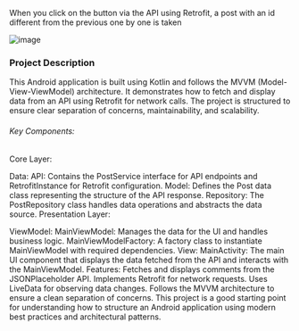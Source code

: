 When you click on the button via the API using Retrofit, a post with an id different from the previous one by one is taken

![image](https://github.com/PhilippKroger/JokeApp/assets/66637696/0d0bdc12-7d24-40c4-9c96-255a79ef0156)


<h3>Project Description</h3>
This Android application is built using Kotlin and follows the MVVM (Model-View-ViewModel) architecture. It demonstrates how to fetch and display data from an API using Retrofit for network calls. The project is structured to ensure clear separation of concerns, maintainability, and scalability.

<h6>Key Components:</h6>
Core Layer:

Data:
API: Contains the PostService interface for API endpoints and RetrofitInstance for Retrofit configuration.
Model: Defines the Post data class representing the structure of the API response.
Repository: The PostRepository class handles data operations and abstracts the data source.
Presentation Layer:

ViewModel:
MainViewModel: Manages the data for the UI and handles business logic.
MainViewModelFactory: A factory class to instantiate MainViewModel with required dependencies.
View:
MainActivity: The main UI component that displays the data fetched from the API and interacts with the MainViewModel.
Features:
Fetches and displays comments from the JSONPlaceholder API.
Implements Retrofit for network requests.
Uses LiveData for observing data changes.
Follows the MVVM architecture to ensure a clean separation of concerns.
This project is a good starting point for understanding how to structure an Android application using modern best practices and architectural patterns.
